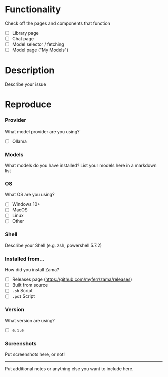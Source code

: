 # Functionality
Check off the pages and components that function
* [ ] Library page
* [ ] Chat page
* [ ] Model selector / fetching
* [ ] Model page ("My Models")
 
# Description
Describe your issue

# Reproduce

### Provider
What model provider are you using?
* [ ] Ollama

### Models
What models do you have installed? List your models here in a markdown list

### OS
What OS are you using?
* [ ] Windows 10+
* [ ] MacOS
* [ ] Linux
* [ ] Other

### Shell
Describe your Shell (e.g. zsh, powershell 5.7.2)

### Installed from...
How did you install Zama?
* [ ] Releases page (https://github.com/myferr/zama/releases)
* [ ] Built from source
* [ ] `.sh` Script
* [ ] `.ps1` Script

### Version
What version are using?
* [ ] `0.1.0`

### Screenshots
Put screenshots here, or not!

---

Put additional notes or anything else you want to include here.
